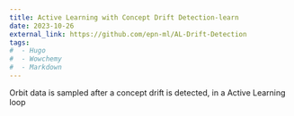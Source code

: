 ```yaml
---
title: Active Learning with Concept Drift Detection-learn
date: 2023-10-26
external_link: https://github.com/epn-ml/AL-Drift-Detection
tags:
#  - Hugo
#  - Wowchemy
#  - Markdown
---
```


Orbit data is sampled after a concept drift is detected, in a Active Learning loop
<!--more-->

